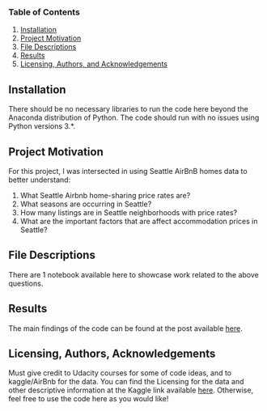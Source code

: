 ### Table of Contents

1. [Installation](#installation)
2. [Project Motivation](#motivation)
3. [File Descriptions](#files)
4. [Results](#results)
5. [Licensing, Authors, and Acknowledgements](#licensing)

## Installation <a name="installation"></a>

There should be no necessary libraries to run the code here beyond the Anaconda distribution of Python. The code should run with no issues using Python versions 3.*.

## Project Motivation<a name="motivation"></a>

For this project, I was intersected in using Seattle AirBnB homes data to better understand:

1. What Seattle Airbnb home-sharing price rates are?
2. What seasons are occurring in Seattle?
3. How many listings are in Seattle neighborhoods with price rates?
4. What are the important factors that are affect accommodation prices in Seattle?


## File Descriptions <a name="files"></a>

There are 1 notebook available here to showcase work related to the above questions. 


## Results<a name="results"></a>

The main findings of the code can be found at the post available [here](https://jaghwani.tumblr.com/post/178138334271/3-things-about-seattle-home-sharing).

## Licensing, Authors, Acknowledgements<a name="licensing"></a>
Must give credit to Udacity courses for some of code ideas, and to kaggle/AirBnb for the data. You can find the Licensing for the data and other descriptive information at the Kaggle link available [here](https://www.kaggle.com/airbnb/seattle/home). Otherwise, feel free to use the code here as you would like!
